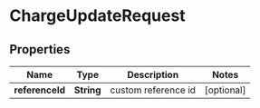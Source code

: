 

# ChargeUpdateRequest

## Properties

Name | Type | Description | Notes
------------ | ------------- | ------------- | -------------
**referenceId** | **String** | custom reference id |  [optional]




